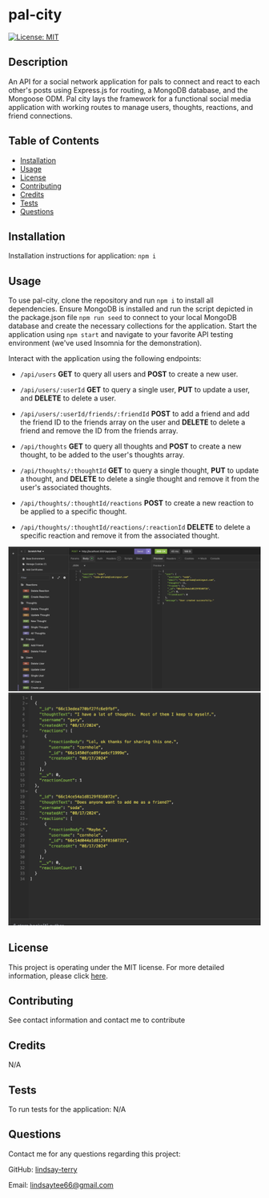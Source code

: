 # pal-city
[![License: MIT](https://img.shields.io/badge/License-MIT-yellow.svg)](https://opensource.org/licenses/MIT)

## Description
An API for a social network application for pals to connect and react to each other's posts using Express.js for routing, a MongoDB database, and the Mongoose ODM.  Pal city lays the framework for a functional social media application with working routes to manage users, thoughts, reactions, and friend connections.  


## Table of Contents
* [Installation](#installation)
* [Usage](#usage)
* [License](#license)
* [Contributing](#contributing)
* [Credits](#credits)
* [Tests](#tests)
* [Questions](#questions)

## Installation
Installation instructions for application:
`npm i` 

## Usage
To use pal-city, clone the repository and run `npm i` to install all dependencies. Ensure MongoDB is installed and run the script depicted in the package.json file `npm run seed` to connect to your local MongoDB database and create the necessary collections for the application.  Start the application using `npm start` and navigate to your favorite API testing environment (we've used Insomnia for the demonstration).

Interact with the application using the following endpoints:

* `/api/users` **GET** to query all users and **POST** to create a new user.

* `/api/users/:userId` **GET** to query a single user, **PUT** to update a user, and **DELETE** to delete a user.

* `/api/users/:userId/friends/:friendId` **POST** to add a friend and add the friend ID to the friends array on the user and **DELETE** to delete a friend and remove the ID from the friends array.

* `/api/thoughts` **GET** to query all thoughts and **POST** to create a new thought, to be added to the user's thoughts array.

* `/api/thoughts/:thoughtId` **GET** to query a single thought, **PUT** to update a thought, and **DELETE** to delete a single thought and remove it from the user's associated thoughts.

* `/api/thoughts/:thoughtId/reactions` **POST** to create a new reaction to be applied to a specific thought.

* `/api/thoughts/:thoughtId/reactions/:reactionId` **DELETE** to delete a specific reaction and remove it from the associated thought.

![Screenshot of application in use in Insomnia](/assets/images/palcity.png)
![Screenshot of application in use in Insomnia](/assets/images/palcity2.png)

## License
This project is operating under the MIT license.  For more detailed information, please click [here](https://opensource.org/license/mit).

## Contributing
See contact information and contact me to contribute

## Credits
N/A

## Tests
To run tests for the application:
N/A

## Questions
Contact me for any questions regarding this project:

GitHub: [lindsay-terry](https://github.com/lindsay-terry)

Email: lindsaytee66@gmail.com
